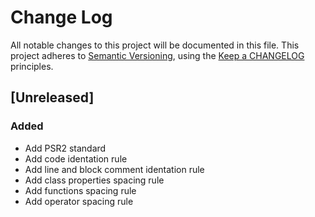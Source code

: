 # Change Log

All notable changes to this project will be documented in this file.
This project adheres to [Semantic Versioning](http://semver.org/),
using the [Keep a CHANGELOG](http://keepachangelog.com) principles.

## [Unreleased]
### Added
  - Add PSR2 standard
  - Add code identation rule
  - Add line and block comment identation rule
  - Add class properties spacing rule
  - Add functions spacing rule
  - Add operator spacing rule
